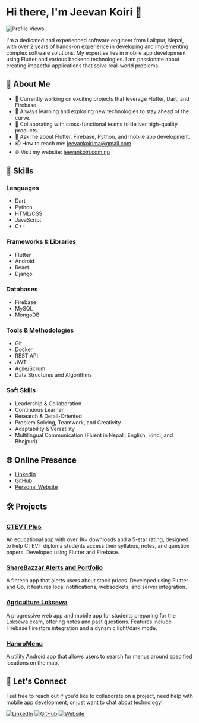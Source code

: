 # Hi there, I'm Jeevan Koiri 👋

![Profile Views](https://komarev.com/ghpvc/?username=jeevankoiri10&color=brightgreen)

I'm a dedicated and experienced software engineer from Lalitpur, Nepal, with over 2 years of hands-on experience in developing and implementing complex software solutions. My expertise lies in mobile app development using Flutter and various backend technologies. I am passionate about creating impactful applications that solve real-world problems.

## 🌟 About Me

- 🔭 Currently working on exciting projects that leverage Flutter, Dart, and Firebase.
- 🌱 Always learning and exploring new technologies to stay ahead of the curve.
- 🤝 Collaborating with cross-functional teams to deliver high-quality products.
- 💬 Ask me about Flutter, Firebase, Python, and mobile app development.
- 📫 How to reach me: [jeevankoirima@gmail.com](mailto:jeevankoirima@gmail.com)
- 🌐 Visit my website: [jeevankoiri.com.np](http://www.jeevankoiri.com.np)

## 🚀 Skills

### Languages
- Dart
- Python
- HTML/CSS
- JavaScript
- C++

### Frameworks & Libraries
- Flutter
- Android
- React
- Django

### Databases
- Firebase
- MySQL
- MongoDB

### Tools & Methodologies
- Git
- Docker
- REST API
- JWT
- Agile/Scrum
- Data Structures and Algorithms

### Soft Skills
- Leadership & Collaboration
- Continuous Learner
- Research & Detail-Oriented
- Problem Solving, Teamwork, and Creativity
- Adaptability & Versatility
- Multilingual Communication (Fluent in Nepali, English, Hindi, and Bhojpuri)

## 🌐 Online Presence

- [LinkedIn](https://www.linkedin.com/in/jeevankoiri/)
- [GitHub](https://github.com/jeevankoiri10/)
- [Personal Website](http://www.jeevankoiri.com.np)

## 🛠 Projects

### [CTEVT Plus](https://play.google.com/store/apps/details?id=com.one.ctevt_plus)
An educational app with over 1K+ downloads and a 5-star rating, designed to help CTEVT diploma students access their syllabus, notes, and question papers. Developed using Flutter and Firebase.

### [ShareBazzar Alerts and Portfolio](#)
A fintech app that alerts users about stock prices. Developed using Flutter and Go, it features local notifications, websockets, and server integration.

### [Agriculture Loksewa](https://agricultureloksewa-b109c.web.app/)
A progressive web app and mobile app for students preparing for the Loksewa exam, offering notes and past questions. Features include Firebase Firestore integration and a dynamic light/dark mode.

### [HamroMenu](https://github.com/jeevankoiri10/HamroMenu)
A utility Android app that allows users to search for menus around specified locations on the map.

<!--
## 📈 GitHub Stats

![Jeevan's GitHub stats](https://github-readme-stats.vercel.app/api?username=jeevankoiri10&show_icons=true&theme=radical)

![Top Langs](https://github-readme-stats.vercel.app/api/top-langs/?username=jeevankoiri10&layout=compact&theme=radical)
-->

## 🤝 Let's Connect

Feel free to reach out if you'd like to collaborate on a project, need help with mobile app development, or just want to chat about technology!

[![LinkedIn](https://img.shields.io/badge/LinkedIn-0A66C2?style=for-the-badge&logo=linkedin&logoColor=white)](https://www.linkedin.com/in/jeevankoiri/)
[![GitHub](https://img.shields.io/badge/GitHub-181717?style=for-the-badge&logo=github&logoColor=white)](https://github.com/jeevankoiri10/)
[![Website](https://img.shields.io/badge/Website-21759B?style=for-the-badge&logo=wordpress&logoColor=white)](http://www.jeevankoiri.com.np)

